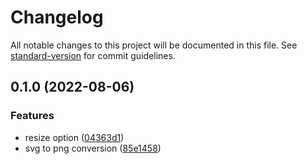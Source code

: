 # Changelog

All notable changes to this project will be documented in this file. See [standard-version](https://github.com/conventional-changelog/standard-version) for commit guidelines.

## 0.1.0 (2022-08-06)


### Features

* resize option ([04363d1](https://github.com/aquaticone/png2svg-node/commit/04363d1da49394ce16e3a0ece1d9b56827068e6e))
* svg to png conversion ([85e1458](https://github.com/aquaticone/png2svg-node/commit/85e1458cfdbe096d5bb596a5174cac80817f25ba))
